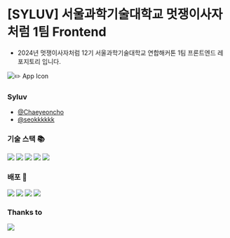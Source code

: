 # [SYLUV] 서울과학기술대학교 멋쟁이사자처럼 1팀 Frontend
- 2024년 멋쟁이사자처럼 12기 서울과학기술대학교 연합해커톤 1팀 프론트엔드 레포지토리 입니다.

![✏️ App Icon](https://github.com/user-attachments/assets/4b8b3a6e-b961-4bec-9545-d00f175a5d3a)

### Syluv
- [@Chaeyeoncho](https://github.com/Chaeyeoncho)
- [@seokkkkkk](https://github.com/seokkkkkk)

### 기술 스택 📚
<img src="https://img.shields.io/badge/React-61DAFB?style=for-the-badge&logo=react&logoColor=white"> <img src="https://img.shields.io/badge/JavaScript-F7DF1E?style=for-the-badge&logo=javascript&logoColor=white"> <img src="https://img.shields.io/badge/styled-components-DB7093?style=for-the-badge&logo=styledcomponents&logoColor=white"> <img src="https://img.shields.io/badge/ReactQuery-F7DF1E?style=for-the-badge&logo=reactquery&logoColor=white"> <img src="https://img.shields.io/badge/Zustand-FF9E0F?style=for-the-badge&logoColor=white">

### 배포 🚚
<img src="https://img.shields.io/badge/GitHubAction-2088FF?style=for-the-badge&logo=githubactions&logoColor=white">
<img src="https://img.shields.io/badge/EC2-FF9900?style=for-the-badge&logo=amazonec2&logoColor=white">
<img src="https://img.shields.io/badge/Docker-2496ED?style=for-the-badge&logo=docker&logoColor=white">
<img src="https://img.shields.io/badge/NGINX-009639?style=for-the-badge&logo=nginx&logoColor=white">

### Thanks to
<img src="https://img.shields.io/badge/GitHubCopilot-000000?style=for-the-badge&logo=githubcopilot&logoColor=white">
